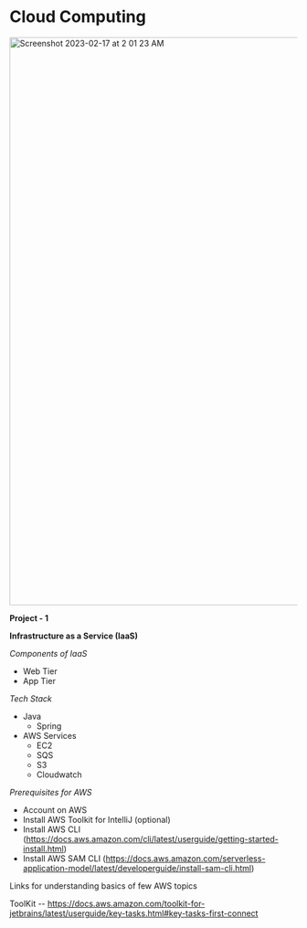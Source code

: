 # Cloud Computing

<img width="995" alt="Screenshot 2023-02-17 at 2 01 23 AM" src="https://user-images.githubusercontent.com/51116946/219600956-44c2836c-0115-4390-9e80-6cd8544dae51.png">

**Project - 1**

**Infrastructure as a Service (IaaS)**

*Components of IaaS*

  - Web Tier
  - App Tier


*Tech Stack*
  - Java
      - Spring
  - AWS Services
      - EC2
      - SQS
      - S3
      - Cloudwatch
  
  
  *Prerequisites for AWS*
  
  - Account on AWS
  - Install AWS Toolkit for IntelliJ (optional)
  - Install AWS CLI     (https://docs.aws.amazon.com/cli/latest/userguide/getting-started-install.html)
  - Install AWS SAM CLI     (https://docs.aws.amazon.com/serverless-application-model/latest/developerguide/install-sam-cli.html)
  
  Links for understanding basics of few AWS topics
  
  ToolKit -- https://docs.aws.amazon.com/toolkit-for-jetbrains/latest/userguide/key-tasks.html#key-tasks-first-connect 
  


